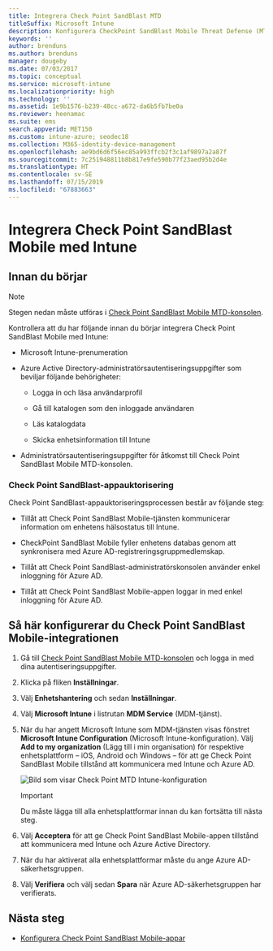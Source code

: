 ```yaml
---
title: Integrera Check Point SandBlast MTD
titleSuffix: Microsoft Intune
description: Konfigurera CheckPoint SandBlast Mobile Threat Defense (MTD) med Intune för att styra mobil enhetsåtkomst till företagets resurser.
keywords: ''
author: brenduns
ms.author: brenduns
manager: dougeby
ms.date: 07/03/2017
ms.topic: conceptual
ms.service: microsoft-intune
ms.localizationpriority: high
ms.technology: ''
ms.assetid: 1e9b1576-b239-48cc-a672-da6b5fb7be0a
ms.reviewer: heenamac
ms.suite: ems
search.appverid: MET150
ms.custom: intune-azure; seodec18
ms.collection: M365-identity-device-management
ms.openlocfilehash: ae9bd6d6f56ec85a993ffcb2f3c1af9897a2a87f
ms.sourcegitcommit: 7c251948811b8b817e9fe590b77f23aed95b2d4e
ms.translationtype: HT
ms.contentlocale: sv-SE
ms.lasthandoff: 07/15/2019
ms.locfileid: "67883663"
---
```

# <a name="integrate-check-point-sandblast-mobile-with-intune"></a>Integrera Check Point SandBlast Mobile med Intune

## <a name="before-you-begin"></a>Innan du börjar

> [!NOTE] 
> Stegen nedan måste utföras i [Check Point SandBlast Mobile MTD-konsolen](https://intune-4.eu1.locsec.net/).

Kontrollera att du har följande innan du börjar integrera Check Point SandBlast Mobile med Intune:

- Microsoft Intune-prenumeration

- Azure Active Directory-administratörsautentiseringsuppgifter som beviljar följande behörigheter:

  - Logga in och läsa användarprofil

  - Gå till katalogen som den inloggade användaren

  - Läs katalogdata

  - Skicka enhetsinformation till Intune

- Administratörsautentiseringsuppgifter för åtkomst till Check Point SandBlast Mobile MTD-konsolen.

### <a name="check-point-sandblast-app-authorization"></a>Check Point SandBlast-appauktorisering

Check Point SandBlast-appauktoriseringsprocessen består av följande steg:

- Tillåt att Check Point SandBlast Mobile-tjänsten kommunicerar information om enhetens hälsostatus till Intune.

- CheckPoint SandBlast Mobile fyller enhetens databas genom att synkronisera med Azure AD-registreringsgruppmedlemskap.

- Tillåt att Check Point SandBlast-administratörskonsolen använder enkel inloggning för Azure AD.

- Tillåt att Check Point SandBlast Mobile-appen loggar in med enkel inloggning för Azure AD.

## <a name="to-set-up-check-point-sandblast-mobile-integration"></a>Så här konfigurerar du Check Point SandBlast Mobile-integrationen

1. Gå till [Check Point SandBlast Mobile MTD-konsolen](https://intune-4.eu1.locsec.net/) och logga in med dina autentiseringsuppgifter.

2. Klicka på fliken **Inställningar**.

3. Välj **Enhetshantering** och sedan **Inställningar**.

4. Välj **Microsoft Intune** i listrutan **MDM Service** (MDM-tjänst).

5. När du har angett Microsoft Intune som MDM-tjänsten visas fönstret **Microsoft Intune Configuration** (Microsoft Intune-konfiguration). Välj **Add to my organization** (Lägg till i min organisation) för respektive enhetsplattform – iOS, Android och Windows – för att ge Check Point SandBlast Mobile tillstånd att kommunicera med Intune och Azure AD.

    ![Bild som visar Check Point MTD Intune-konfiguration](./media/checkpoint-MTD-1.PNG)

    > [!IMPORTANT]
    > Du måste lägga till alla enhetsplattformar innan du kan fortsätta till nästa steg.

6. Välj **Acceptera** för att ge Check Point SandBlast Mobile-appen tillstånd att kommunicera med Intune och Azure Active Directory.

7. När du har aktiverat alla enhetsplattformar måste du ange Azure AD-säkerhetsgruppen.

8. Välj **Verifiera** och välj sedan **Spara** när Azure AD-säkerhetsgruppen har verifierats.

## <a name="next-steps"></a>Nästa steg

- [Konfigurera Check Point SandBlast Mobile-appar](mtd-apps-ios-app-configuration-policy-add-assign.md)
